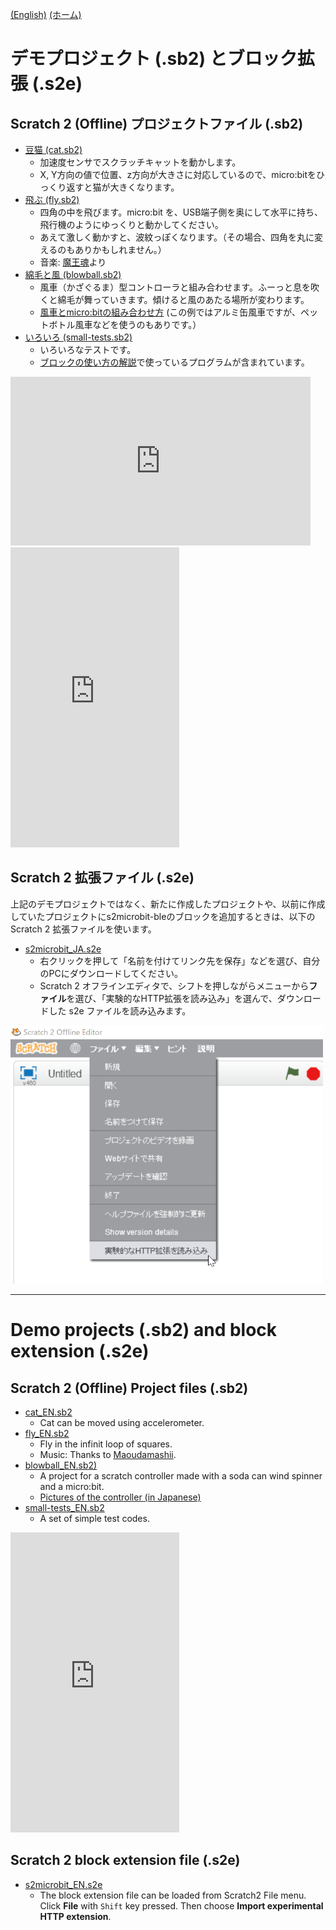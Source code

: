 [(English)](#English) [(ホーム)](../)

# デモプロジェクト (.sb2) とブロック拡張 (.s2e)

## Scratch 2 (Offline) プロジェクトファイル (.sb2)

- [豆猫 (cat.sb2)](cat.sb2)
    - 加速度センサでスクラッチキャットを動かします。
    - X, Y方向の値で位置、z方向が大きさに対応しているので、micro:bitをひっくり返すと猫が大きくなります。
- [飛ぶ (fly.sb2)](fly.sb2)
    - 四角の中を飛びます。micro:bit を、USB端子側を奥にして水平に持ち、飛行機のようにゆっくりと動かしてください。
    - あえて激しく動かすと、波紋っぽくなります。（その場合、四角を丸に変えるのもありかもしれません。）
    - 音楽: [魔王魂](https://maoudamashii.jokersounds.com/)より
- [綿毛と風 (blowball.sb2)](blowball.sb2)
    - 風車（かざぐるま）型コントローラと組み合わせます。ふーっと息を吹くと綿毛が舞っていきます。傾けると風のあたる場所が変わります。
    - [風車とmicro:bitの組み合わせ方](https://paddle.prokids.jp/work/show/239) (この例ではアルミ缶風車ですが、ペットボトル風車などを使うのもありです。）
- [いろいろ (small-tests.sb2)](small-tests.sb2)
    - いろいろなテストです。
    - [ブロックの使い方の解説](https://github.com/memakura/s2microbit-ble/wiki)で使っているプログラムが含まれています。

<iframe width="480" height="270" margin-bottom="4" margin-left="5" vertical-align="top" src="https://www.youtube.com/embed/dTPiU2RnBIc?rel=0" frameborder="0" allow="autoplay; encrypted-media" allowfullscreen></iframe>
<iframe width="270" height="480" margin-bottom="4" margin-left="5" vertical-align="top" src="https://www.youtube.com/embed/eX-tqYTiw4Q?rel=0" frameborder="0" allow="autoplay; encrypted-media" allowfullscreen></iframe>

## Scratch 2 拡張ファイル (.s2e)

上記のデモプロジェクトではなく、新たに作成したプロジェクトや、以前に作成していたプロジェクトにs2microbit-bleのブロックを追加するときは、以下の Scratch 2 拡張ファイルを使います。

- [s2microbit_JA.s2e](s2microbit_JA.s2e)
    - 右クリックを押して「名前を付けてリンク先を保存」などを選び、自分のPCにダウンロードしてください。
    - Scratch 2 オフラインエディタで、シフトを押しながらメニューから**ファイル**を選び、「実験的なHTTP拡張を読み込み」を選んで、ダウンロードした s2e ファイルを読み込みます。

<img width="500" alt="open-extension" src="../images/open-extension_JA.png">

---

<a name="English">

# Demo projects (.sb2) and block extension (.s2e)

## Scratch 2 (Offline) Project files (.sb2)

- [cat_EN.sb2](cat_EN.sb2)
    - Cat can be moved using accelerometer.
- [fly_EN.sb2](fly_EN.sb2)
    - Fly in the infinit loop of squares. 
    - Music: Thanks to [Maoudamashii](https://maoudamashii.jokersounds.com/).
- [blowball_EN.sb2)](blowball_EN.sb2)
    - A project for a scratch controller made with a soda can wind spinner and a micro:bit.
    - [Pictures of the controller (in Japanese)](https://paddle.prokids.jp/work/show/239)
- [small-tests_EN.sb2](small-tests_EN.sb2)
    - A set of simple test codes.

<iframe width="270" height="480" margin-bottom="4" margin-left="5" vertical-align="top" src="https://www.youtube.com/embed/FxhWVQj3drQ?rel=0" frameborder="0" allow="autoplay; encrypted-media" allowfullscreen></iframe>

## Scratch 2 block extension file (.s2e)

- [s2microbit_EN.s2e](s2microbit_EN.s2e)
    - The block extension file can be loaded from Scratch2 File menu. Click **File** with `Shift` key pressed. Then choose **Import experimental HTTP extension**.
